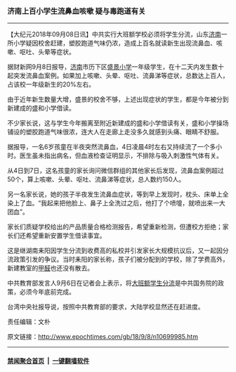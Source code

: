 ### 济南上百小学生流鼻血咳嗽 疑与毒跑道有关
------------------------

<p>【大纪元2018年09月08日讯】中共实行大班额学校必须将学生分流，山东<a href="http://www.epochtimes.com/gb/tag/%E6%B5%8E%E5%8D%97.html">济南</a>一所小学疑因校舍赶建，塑胶跑道气味仍浓，造成上百名就读新生出现流鼻血、咳嗽、呕吐、头晕等症状。</p>
<p>据财新网9月8日报导，<a href="http://www.epochtimes.com/gb/tag/%E6%B5%8E%E5%8D%97.html">济南</a>市历下区<a href="http://www.epochtimes.com/gb/tag/%E7%9B%9B%E6%99%AF%E5%B0%8F%E5%AD%A6.html">盛景小学</a>一年级学生，在十二天内发生数十起突发流鼻血案例。如果加上咳嗽、头晕、呕吐、流鼻涕等症状，总数达上百人，占该校一年级新生的20%左右。</p>
<p>由于近年新生数量大增，盛景的校舍不够，上述出现症状的学生，都是今年被分到新建成的盛和小学借读。</p>
<p>不少家长说，这与学生今年搬离至附近新建成的盛和小学借读有关，盛和小学操场铺设的塑胶跑道气味很浓，连大人在走廊上走没多久就感到头痛、眼睛不舒服。</p>
<p>据报导，一名6岁孩童在半夜突然流鼻血，4日凌晨4时左右又持续流了一个多小时。医生虽未指出病名，但血液检查证明显示，不排除与吸入刺激性气体有关。</p>
<p>从4日到7日，这名孩童的家长询问微信群组的其他家长后发现，流鼻血案例超过50个，算上咳嗽、头晕、呕吐、流鼻涕等症状，总人数约150人。</p>
<p>另一名家长说，她的孩子半夜发生流鼻血症状，等到早上发现时，枕头、床单上全染上了血。“我起来把他脸上、鼻子上全洗过之后，他打了个喷嚏，就喷出来一大团血”。</p>
<p>家长们质疑学校给出的产品质量合格检测报告，希望重新检测，但遭校方拒绝；家长们还希望重新安置学生借读事宜。</p>
<p>这是继湖南耒阳因学生分流到收费高的私校并引发家长大规模抗议后，又一起因分流政策引发的争议。当时耒阳的家长称，孩子们被分配到的学校，除了学费高外，新建教室的<a href="http://www.epochtimes.com/gb/tag/%E7%94%B2%E9%86%9B.html">甲醛</a>也还没有散去。</p>
<p>中共教育部发言人9月6日在记者会上表示，将<a href="http://www.epochtimes.com/gb/tag/%E5%A4%A7%E7%8F%AD%E9%A2%9D%E5%AD%A6%E7%94%9F%E5%88%86%E6%B5%81.html">大班额学生分流</a>是中共国务院的政策，必须今年底前完成。</p>
<p>台湾中央社报导说，按照中共教育部的要求，大陆学校显然还在赶进度。</p>
<p>责任编辑：文朴</p>

原文链接：http://www.epochtimes.com/gb/18/9/8/n10699985.htm


------------------------
#### [禁闻聚合首页](https://github.com/gfw-breaker/banned-news/blob/master/README.md) &nbsp;|&nbsp;  [一键翻墙软件](https://github.com/gfw-breaker/nogfw/blob/master/README.md)